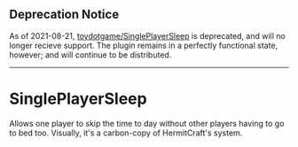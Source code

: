 ## Deprecation Notice
As of 2021-08-21, [toydotgame/SinglePlayerSleep](https://github.com/toydotgame/SinglePlayerSleep) is deprecated, and will no longer recieve support.
The plugin remains in a perfectly functional state, however; and will continue to be distributed.

***

# SinglePlayerSleep
Allows one player to skip the time to day without other players having to go to bed too.
Visually, it's a carbon-copy of HermitCraft's system.
